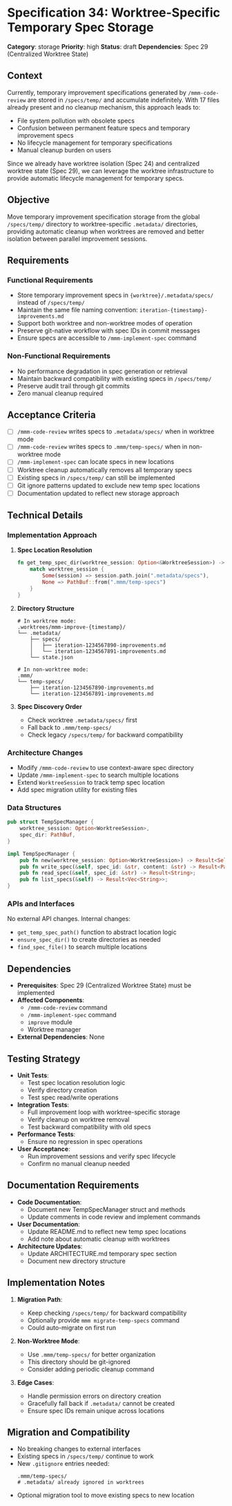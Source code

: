 # Specification 34: Worktree-Specific Temporary Spec Storage

**Category**: storage
**Priority**: high
**Status**: draft
**Dependencies**: Spec 29 (Centralized Worktree State)

## Context

Currently, temporary improvement specifications generated by `/mmm-code-review` are stored in `/specs/temp/` and accumulate indefinitely. With 17 files already present and no cleanup mechanism, this approach leads to:
- File system pollution with obsolete specs
- Confusion between permanent feature specs and temporary improvement specs
- No lifecycle management for temporary specifications
- Manual cleanup burden on users

Since we already have worktree isolation (Spec 24) and centralized worktree state (Spec 29), we can leverage the worktree infrastructure to provide automatic lifecycle management for temporary specs.

## Objective

Move temporary improvement specification storage from the global `/specs/temp/` directory to worktree-specific `.metadata/` directories, providing automatic cleanup when worktrees are removed and better isolation between parallel improvement sessions.

## Requirements

### Functional Requirements
- Store temporary improvement specs in `{worktree}/.metadata/specs/` instead of `/specs/temp/`
- Maintain the same file naming convention: `iteration-{timestamp}-improvements.md`
- Support both worktree and non-worktree modes of operation
- Preserve git-native workflow with spec IDs in commit messages
- Ensure specs are accessible to `/mmm-implement-spec` command

### Non-Functional Requirements
- No performance degradation in spec generation or retrieval
- Maintain backward compatibility with existing specs in `/specs/temp/`
- Preserve audit trail through git commits
- Zero manual cleanup required

## Acceptance Criteria

- [ ] `/mmm-code-review` writes specs to `.metadata/specs/` when in worktree mode
- [ ] `/mmm-code-review` writes specs to `.mmm/temp-specs/` when in non-worktree mode  
- [ ] `/mmm-implement-spec` can locate specs in new locations
- [ ] Worktree cleanup automatically removes all temporary specs
- [ ] Existing specs in `/specs/temp/` can still be implemented
- [ ] Git ignore patterns updated to exclude new temp spec locations
- [ ] Documentation updated to reflect new storage approach

## Technical Details

### Implementation Approach

1. **Spec Location Resolution**
   ```rust
   fn get_temp_spec_dir(worktree_session: Option<&WorktreeSession>) -> PathBuf {
       match worktree_session {
           Some(session) => session.path.join(".metadata/specs"),
           None => PathBuf::from(".mmm/temp-specs")
       }
   }
   ```

2. **Directory Structure**
   ```
   # In worktree mode:
   .worktrees/mmm-improve-{timestamp}/
   └── .metadata/
       ├── specs/
       │   ├── iteration-1234567890-improvements.md
       │   └── iteration-1234567891-improvements.md
       └── state.json

   # In non-worktree mode:
   .mmm/
   └── temp-specs/
       ├── iteration-1234567890-improvements.md
       └── iteration-1234567891-improvements.md
   ```

3. **Spec Discovery Order**
   - Check worktree `.metadata/specs/` first
   - Fall back to `.mmm/temp-specs/`
   - Check legacy `/specs/temp/` for backward compatibility

### Architecture Changes

- Modify `/mmm-code-review` to use context-aware spec directory
- Update `/mmm-implement-spec` to search multiple locations
- Extend `WorktreeSession` to track temp spec location
- Add spec migration utility for existing files

### Data Structures

```rust
pub struct TempSpecManager {
    worktree_session: Option<WorktreeSession>,
    spec_dir: PathBuf,
}

impl TempSpecManager {
    pub fn new(worktree_session: Option<WorktreeSession>) -> Result<Self>;
    pub fn write_spec(&self, spec_id: &str, content: &str) -> Result<PathBuf>;
    pub fn read_spec(&self, spec_id: &str) -> Result<String>;
    pub fn list_specs(&self) -> Result<Vec<String>>;
}
```

### APIs and Interfaces

No external API changes. Internal changes:
- `get_temp_spec_path()` function to abstract location logic
- `ensure_spec_dir()` to create directories as needed
- `find_spec_file()` to search multiple locations

## Dependencies

- **Prerequisites**: Spec 29 (Centralized Worktree State) must be implemented
- **Affected Components**: 
  - `/mmm-code-review` command
  - `/mmm-implement-spec` command  
  - `improve` module
  - Worktree manager
- **External Dependencies**: None

## Testing Strategy

- **Unit Tests**: 
  - Test spec location resolution logic
  - Verify directory creation
  - Test spec read/write operations
- **Integration Tests**:
  - Full improvement loop with worktree-specific storage
  - Verify cleanup on worktree removal
  - Test backward compatibility with old specs
- **Performance Tests**: 
  - Ensure no regression in spec operations
- **User Acceptance**:
  - Run improvement sessions and verify spec lifecycle
  - Confirm no manual cleanup needed

## Documentation Requirements

- **Code Documentation**: 
  - Document new TempSpecManager struct and methods
  - Update comments in code review and implement commands
- **User Documentation**:
  - Update README.md to reflect new temp spec locations
  - Add note about automatic cleanup with worktrees
- **Architecture Updates**:
  - Update ARCHITECTURE.md temporary spec section
  - Document new directory structure

## Implementation Notes

1. **Migration Path**: 
   - Keep checking `/specs/temp/` for backward compatibility
   - Optionally provide `mmm migrate-temp-specs` command
   - Could auto-migrate on first run

2. **Non-Worktree Mode**:
   - Use `.mmm/temp-specs/` for better organization
   - This directory should be git-ignored
   - Consider adding periodic cleanup command

3. **Edge Cases**:
   - Handle permission errors on directory creation
   - Gracefully fall back if `.metadata/` cannot be created
   - Ensure spec IDs remain unique across locations

## Migration and Compatibility

- No breaking changes to external interfaces
- Existing specs in `/specs/temp/` continue to work
- New `.gitignore` entries needed:
  ```
  .mmm/temp-specs/
  # .metadata/ already ignored in worktrees
  ```
- Optional migration tool to move existing specs to new location